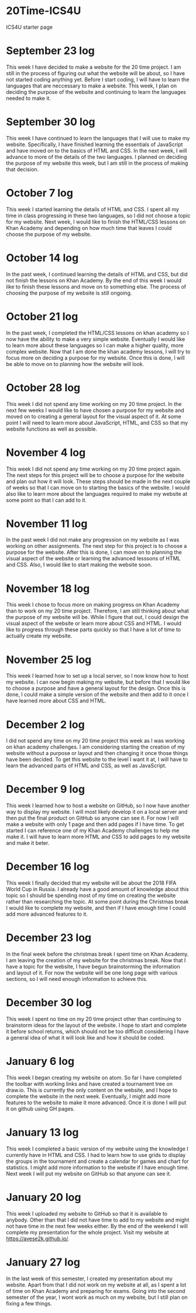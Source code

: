 # 20Time-ICS4U
ICS4U starter page
# September 23 log
This week I have decided to make a website for the 20 time project. I am still in the process of figuring out what the website will be about, so I have not started coding anything yet. Before I start coding, I will have to learn the languages that are neccessary to make a website. This week, I plan on deciding the purpose of the website and continuing to learn the languages needed to make it.
# September 30 log
This week I have continued to learn the languages that I will use to make my website. Specifically, I have finished learning the essentials of JavaScript and have moved on to the basics of HTML and CSS. In the next week, I will advance to more of the details of the two languages. I planned on deciding the purpose of my website this week, but I am still in the process of making that decision.
# October 7 log
This week I started learning the details of HTML and CSS. I spent all my time in class progressing in these two languages, so I did not choose a topic for my website. Next week, I would like to finish the HTML/CSS lessons on Khan Academy and depending on how much time that leaves I could choose the purpose of my website.
# October 14 log
In the past week, I continued learning the details of HTML and CSS, but did not finish the lessons on Khan Academy. By the end of this week I would like to finish these lessons and move on to something else. The process of choosing the purpose of my website is still ongoing.
# October 21 log
In the past week, I completed the HTML/CSS lessons on khan academy so I now have the ability to make a very simple website. Eventually I would like to learn more about these languages so I can make a higher quality, more complex website. Now that I am done the khan academy lessons, I will try to focus more on deciding a purpose for my website. Once this is done, I will be able to move on to planning how the website will look.
# October 28 log
This week I did not spend any time working on my 20 time project. In the next few weeks I would like to have chosen a purpose for my website and moved on to creating a general layout for the visual aspect of it. At some point I will need to learn more about JavaScript, HTML, and CSS so that my website functions as well as possible.
# November 4 log
This week I did not spend any time working on my 20 time project again. The next steps for this project will be to choose a purpose for the website and plan out how it will look. These steps should be made in the next couple of weeks so that I can move on to starting the basics of the website. I would also like to learn more about the languages required to make my website at some point so that I can add to it. 
# November 11 log
In the past week I did not make any progression on my website as I was working on other assignments. The next step for this project is to choose a purpose for the website. After this is done, I can move on to planning the visual aspect of the website or learning the advanced lesssons of HTML and CSS. Also, I would like to start making the website soon.
# November 18 log
This week I chose to focus more on making progress on Khan Academy than to work on my 20 time project. Therefore, I am still thinking about what the purpose of my website will be. While I figure that out, I could design the visual aspect of the website or learn more about CSS and HTML. I would like to progress through these parts quickly so that I have a lot of time to actually create my website.
# November 25 log
This week I learned how to set up a local server, so I now know how to host my website. I can now begin making my website, but before that I would like to choose a purpose and have a general layout for the design. Once this is done, I could make a simple version of the website and then add to it once I have learned more about CSS and HTML.
# December 2 log
I did not spend any time on my 20 time project this week as I was working on khan academy challenges. I am considering starting the creation of my website without a purpose or layout and then changing it once those things have been decided. To get this website to the level I want it at, I will have to learn the advanced parts of HTML and CSS, as well as JavaScript.
# December 9 log
This week I learned how to host a website on GitHub, so I now have another way to display my website. I will most likely develop it on a local server and then put the final product on GitHub so anyone can see it. For now I will make a website with only 1 page and then add pages if I have time. To get started I can reference one of my Khan Academy challenges to help me make it. I will have to learn more HTML and CSS to add pages to my website and make it beter.
# December 16 log
This week I finally decided that my website will be about the 2018 FIFA World Cup in Russia. I already have a good amount of knowledge about this topic so I should be spending most of my time on creating the website rather than researching the topic. At some point during the Christmas break I would like to complete my website, and then if I have enough time I could add more advanced features to it.
# December 23 log
In the final week before the christmas break I spent time on Khan Academy. I am leaving the creation of my website for the christmas break. Now that I have a topic for the website, I have begun brainstorming the information and layout of it. For now the website will be one long page with various sections, so I will need enough information to achieve this.
# December 30 log
This week I spent no time on my 20 time project other than continuing to brainstorm ideas for the layout of the website. I hope to start and complete it before school returns, which should not be too difficult considering I have a general idea of what it will look like and how it should be coded.
# January 6 log
This week I began creating my website on atom. So far I have completed the toolbar with working links and have created a tournament tree on draw.io. This is currently the only content on the website, and I hope to complete the website in the next week. Eventually, I might add more features to the website to make it more advanced. Once it is done I will put it on github using GH pages.
# January 13 log
This week I completed a basic version of my website using the knowledge I currently have in HTML and CSS. I had to learn how to use grids to display the groups in the tournament and create a calendar for games and chart for statistics. I might add more information to the website if I have enough time. Next week I will put my website on GitHub so that anyone can see it.
# January 20 log
This week I uploaded my website to GitHub so that it is available to anybody. Other than that I did not have time to add to my website and might not have time in the next few weeks either. By the end of the weekend I will complete my presentation for the whole project. Visit my website at https://avese2k.github.io/.
# January 27 log
In the last week of this semester, I created my presentation about my website. Apart from that I did not work on my website at all, as I spent a lot of time on Khan Academy and preparing for exams. Going into the second semester of the year, I wont work as much on my website, but I still plan on fixing a few things.
